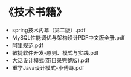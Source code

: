 # 《技术书籍》
- spring技术内幕（第二版）.pdf
- MySQL性能调优与架构设计PDF中文版全册.pdf
- 阿里规范.pdf
- 敏捷软件开发-原则、模式与实践.pdf
- 大话设计模式(带目录完整版).pdf
- 重学Java设计模式-小傅哥.pdf
